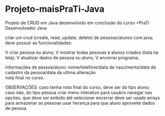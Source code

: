 # Projeto-maisPraTi-Java
Projeto de CRUD em Java desenvolvido em conclusão do curso +PraTi Desenvolvedor Java

criar um crud (create, read, update, delete) de pessoas/alunos com java;
deve possuir as funcionalidades:

 V   criar pessoa ou aluno; 
 V   mostrar todas pessoas e alunos criados (lista na tela); 
 V   atualizar dados de pessoa ou aluno; 
 V   encerrar programa;

informações de pessoa/aluno:
    nome/telefone/data de nascimento/data de cadastro da pessoa/data da ultima alteração    
    nota final no curso.

OBSERVAÇÕES:
caso tenha nota final do curso, deve ser do tipo aluno; caso não, do tipo pessoa
criar menu interativo para usuário navegar nas opções, que deve ser exibido até selecionar encerrar
deve ser usado arrays para armazenar as pessoas
usar herança para que aluno aproveite dados de pessoa
